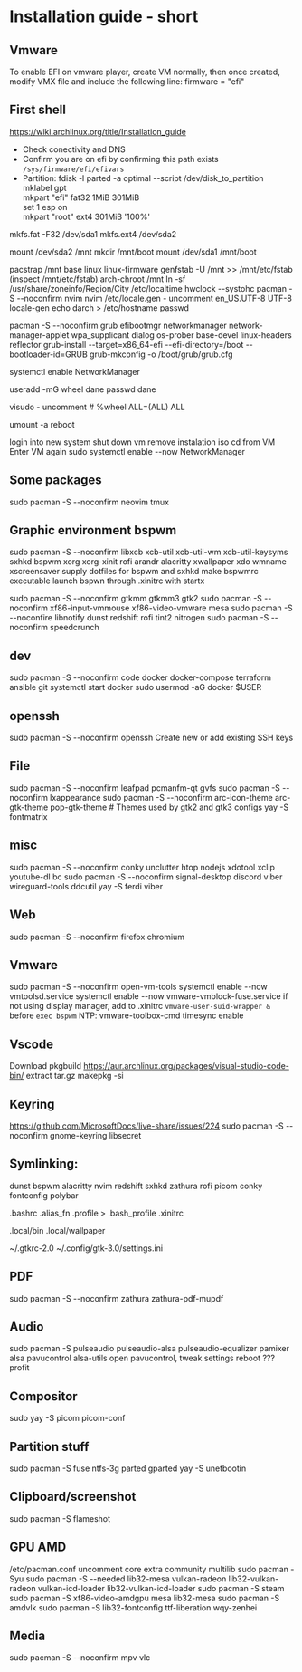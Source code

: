 # Installation guide - short


## Vmware
To enable EFI on vmware player, create VM normally, then once created, 
modify VMX file and include the following line:
firmware = "efi"

## First shell
https://wiki.archlinux.org/title/Installation_guide
- Check conectivity and DNS
- Confirm you are on efi by confirming this path exists `/sys/firmware/efi/efivars`
- Partition:
  fdisk -l
  parted -a optimal --script /dev/disk_to_partition \
    mklabel gpt \
    mkpart "efi" fat32 1MiB 301MiB \
    set 1 esp on \
    mkpart "root" ext4 301MiB '100%'

mkfs.fat -F32 /dev/sda1
mkfs.ext4 /dev/sda2

mount /dev/sda2 /mnt
mkdir /mnt/boot
mount /dev/sda1 /mnt/boot

pacstrap /mnt base linux linux-firmware 
genfstab -U /mnt >> /mnt/etc/fstab
(inspect /mnt/etc/fstab)
arch-chroot /mnt
ln -sf /usr/share/zoneinfo/Region/City /etc/localtime
hwclock --systohc
pacman -S --noconfirm nvim
nvim /etc/locale.gen  -  uncomment en_US.UTF-8 UTF-8
locale-gen
echo darch > /etc/hostname
passwd

pacman -S --noconfirm grub efibootmgr networkmanager network-manager-applet wpa_supplicant dialog os-prober base-devel linux-headers reflector
grub-install --target=x86_64-efi --efi-directory=/boot --bootloader-id=GRUB
grub-mkconfig -o /boot/grub/grub.cfg

systemctl enable NetworkManager

useradd -mG wheel dane
passwd dane

visudo   -    uncomment # %wheel ALL=(ALL) ALL

umount -a
reboot

login into new system
shut down vm
remove instalation iso cd from VM
Enter VM again
sudo systemctl enable --now NetworkManager

## Some packages

sudo pacman -S --noconfirm neovim tmux

## Graphic environment bspwm
sudo pacman -S --noconfirm libxcb xcb-util xcb-util-wm xcb-util-keysyms sxhkd bspwm xorg xorg-xinit rofi arandr alacritty xwallpaper xdo wmname xscreensaver
supply dotfiles for bspwm and sxhkd
make bspwmrc executable
launch bspwn through .xinitrc with startx

sudo pacman -S --noconfirm gtkmm gtkmm3 gtk2
sudo pacman -S --noconfirm xf86-input-vmmouse xf86-video-vmware mesa
sudo pacman -S --noconfire libnotify dunst redshift rofi tint2 nitrogen
sudo pacman -S --noconfirm speedcrunch

## dev
sudo pacman -S --noconfirm code docker docker-compose terraform ansible git
systemctl start docker
sudo usermod -aG docker $USER

## openssh
sudo pacman -S --noconfirm openssh
Create new or add existing SSH keys

## File
sudo pacman -S --noconfirm leafpad pcmanfm-qt gvfs
sudo pacman -S --noconfirm lxappearance
sudo pacman -S --noconfirm arc-icon-theme arc-gtk-theme pop-gtk-theme   # Themes used by gtk2 and gtk3 configs
yay -S fontmatrix


## misc
sudo pacman -S --noconfirm conky unclutter htop nodejs xdotool xclip youtube-dl bc
sudo pacman -S --noconfirm signal-desktop discord viber wireguard-tools ddcutil
yay -S ferdi viber

## Web
sudo pacman -S --noconfirm firefox chromium

## Vmware
sudo pacman -S --noconfirm open-vm-tools
systemctl enable --now vmtoolsd.service
systemctl enable --now vmware-vmblock-fuse.service
if not using display manager, add to .xinitrc `vmware-user-suid-wrapper &` before `exec bspwm`
NTP:
vmware-toolbox-cmd timesync enable

## Vscode
Download pkgbuild https://aur.archlinux.org/packages/visual-studio-code-bin/
extract tar.gz
makepkg -si

## Keyring
https://github.com/MicrosoftDocs/live-share/issues/224
sudo pacman -S --noconfirm gnome-keyring libsecret

## Symlinking:
dunst
bspwm
alacritty
nvim
redshift
sxhkd
zathura
rofi
picom
conky
fontconfig
polybar

.bashrc
.alias_fn
.profile > .bash_profile
.xinitrc

.local/bin
.local/wallpaper

~/.gtkrc-2.0
~/.config/gtk-3.0/settings.ini

## PDF
sudo pacman -S --noconfirm zathura zathura-pdf-mupdf

## Audio
sudo pacman -S  pulseaudio pulseaudio-alsa pulseaudio-equalizer pamixer alsa pavucontrol alsa-utils
open pavucontrol, tweak settings
reboot
??? profit

## Compositor
sudo yay -S picom picom-conf

## Partition stuff
sudo pacman -S fuse ntfs-3g parted gparted
yay -S unetbootin

## Clipboard/screenshot
sudo pacman -S flameshot

## GPU AMD
/etc/pacman.conf
uncomment core extra community multilib
sudo pacman -Syu
sudo pacman -S --needed lib32-mesa vulkan-radeon lib32-vulkan-radeon vulkan-icd-loader lib32-vulkan-icd-loader
sudo pacman -S steam
sudo pacman -S xf86-video-amdgpu mesa lib32-mesa
sudo pacman -S amdvlk
sudo pacman -S lib32-fontconfig ttf-liberation wqy-zenhei

## Media
sudo pacman -S --noconfirm mpv vlc
